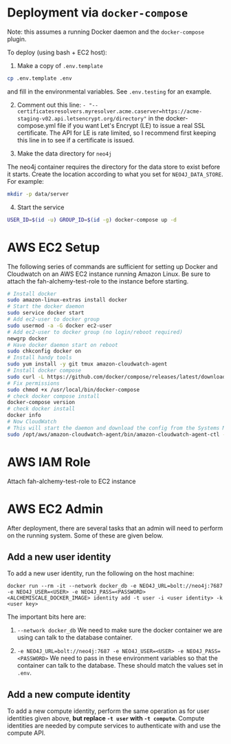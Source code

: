 # Deployment via `docker-compose`

Note: this assumes a running Docker daemon and the `docker-compose` plugin.

To deploy (using bash + EC2 host):

1. Make a copy of `.env.template`
```bash
cp .env.template .env
```
and fill in the environmental variables.
See `.env.testing` for an example.

2. Comment out this line:
`- "--certificatesresolvers.myresolver.acme.caserver=https://acme-staging-v02.api.letsencrypt.org/directory"`
in the docker-compose.yml file if you want Let's Encrypt (LE) to issue a real SSL certificate.
The API for LE is rate limited, so I recommend first keeping this line in to see if a certificate is issued.

3. Make the data directory for `neo4j`

The neo4j container requires the directory for the data store to exist before it starts.
Create the location according to what you set for `NEO4J_DATA_STORE`.
For example:

```bash
mkdir -p data/server
```

4. Start the service
 
```bash 
USER_ID=$(id -u) GROUP_ID=$(id -g) docker-compose up -d
```

# AWS EC2 Setup

The following series of commands are sufficient for setting up Docker and Cloudwatch on an AWS
EC2 instance running Amazon Linux.
Be sure to attach the fah-alchemy-test-role to the instance before starting.

```bash
# Install docker
sudo amazon-linux-extras install docker 
# Start the docker daemon
sudo service docker start
# Add ec2-user to docker group
sudo usermod -a -G docker ec2-user
# Add ec2-user to docker group (no login/reboot required)
newgrp docker
# Have docker daemon start on reboot
sudo chkconfig docker on
# Install handy tools
sudo yum install -y git tmux amazon-cloudwatch-agent
# Install docker compose
sudo curl -L https://github.com/docker/compose/releases/latest/download/docker-compose-$(uname -s)-$(uname -m) -o /usr/local/bin/docker-compose
# Fix permissions
sudo chmod +x /usr/local/bin/docker-compose
# check docker compose install
docker-compose version
# check docker install
docker info
# Now CloudWatch
# This will start the daemon and download the config from the Systems Manager Parameter Store
sudo /opt/aws/amazon-cloudwatch-agent/bin/amazon-cloudwatch-agent-ctl -a fetch-config -m ec2 -s -c ssm:alchemiscale-cloudwatch
```

# AWS IAM Role
Attach fah-alchemy-test-role to EC2 instance

# AWS EC2 Admin

After deployment, there are several tasks that an admin will need to perform on the running system.
Some of these are given below.

## Add a new user identity

To add a new user identity, run the following on the host machine:

`docker run --rm -it --network docker_db -e NEO4J_URL=bolt://neo4j:7687 -e NEO4J_USER=<USER> -e NEO4J_PASS=<PASSWORD> <ALCHEMISCALE_DOCKER_IMAGE> identity add -t user -i <user identity> -k <user key>`

The important bits here are:
1. `--network docker_db`
We need to make sure the docker container we are using can talk to the database container.

2. `-e NEO4J_URL=bolt://neo4j:7687 -e NEO4J_USER=<USER> -e NEO4J_PASS=<PASSWORD>`
We need to pass in these environment variables so that the container can talk to the database. 
These should match the values set in `.env`.


## Add a new compute identity

To add a new compute identity, perform the same operation as for user identities given above, **but replace `-t user` with `-t compute`**.
Compute identities are needed by compute services to authenticate with and use the compute API.
